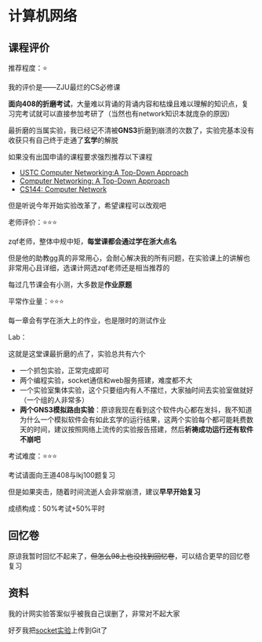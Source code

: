 # 计算机网络

## 课程评价

推荐程度：⭐

我的评价是——ZJU最烂的CS必修课

**面向408的折磨考试**，大量难以背诵的背诵内容和枯燥且难以理解的知识点，复习完考试就可以直接参加考研了（当然也有network知识本就庞杂的原因）

最折磨的当属实验，我已经记不清被**GNS3**折磨到崩溃的次数了，实验完基本没有收获只有自己终于走通了**玄学**的解脱

如果没有出国申请的课程要求强烈推荐以下课程

- [USTC Computer Networking:A Top-Down Approach](http://staff.ustc.edu.cn/~qzheng/teaching.html)
- [Computer Networking: A Top-Down Approach](https://gaia.cs.umass.edu/kurose_ross/index.php)
- [CS144: Computer Network](https://cs144.github.io/)

但是听说今年开始实验改革了，希望课程可以改观吧

老师评价：⭐⭐⭐

zqf老师，整体中规中矩，**每堂课都会通过学在浙大点名**

但是他的助教gg真的非常用心，会耐心解决我的所有问题，在实验课上的讲解也非常用心且详细，选课计网选zqf老师还是相当推荐的

每过几节课会有小测，大多数是**作业原题**

平常作业量：⭐⭐⭐

每一章会有学在浙大上的作业，也是限时的测试作业

Lab：

这就是这堂课最折磨的点了，实验总共有六个

- 一个抓包实验，正常完成即可
- 两个编程实验，socket通信和web服务搭建，难度都不大
- 一个实验室集体实验，这个只要组内有人不摆烂，大家抽时间去实验室做就好（一个组的人非常多）
- **两个GNS3模拟路由实验**：原谅我现在看到这个软件内心都在发抖，我不知道为什么一个模拟软件会有如此玄学的运行结果，这两个实验每个都可能耗费数天的时间，建议按照网络上流传的实验报告搭建，然后**祈祷成功运行还有软件不崩吧**

考试难度：⭐⭐⭐

考试请面向王道408与lkj100题复习

但是如果突击，随着时间流逝人会非常崩溃，建议**早早开始复习**

成绩构成：50%考试+50%平时

## 回忆卷

原谅我暂时回忆不起来了，~~但怎么98上也没找到回忆卷~~，可以结合更早的回忆卷复习

## 资料

我的计网实验答案似乎被我自己误删了，非常对不起大家

好歹我把[socket实验](https://github.com/jwimd/Socket_Computer_Network.git)上传到Git了
